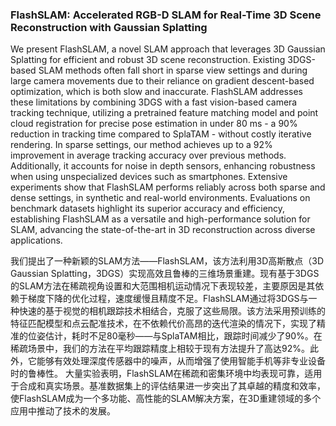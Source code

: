 ### FlashSLAM: Accelerated RGB-D SLAM for Real-Time 3D Scene Reconstruction with Gaussian Splatting

We present FlashSLAM, a novel SLAM approach that leverages 3D Gaussian Splatting for efficient and robust 3D scene reconstruction. Existing 3DGS-based SLAM methods often fall short in sparse view settings and during large camera movements due to their reliance on gradient descent-based optimization, which is both slow and inaccurate. FlashSLAM addresses these limitations by combining 3DGS with a fast vision-based camera tracking technique, utilizing a pretrained feature matching model and point cloud registration for precise pose estimation in under 80 ms - a 90% reduction in tracking time compared to SplaTAM - without costly iterative rendering. In sparse settings, our method achieves up to a 92% improvement in average tracking accuracy over previous methods. Additionally, it accounts for noise in depth sensors, enhancing robustness when using unspecialized devices such as smartphones. Extensive experiments show that FlashSLAM performs reliably across both sparse and dense settings, in synthetic and real-world environments. Evaluations on benchmark datasets highlight its superior accuracy and efficiency, establishing FlashSLAM as a versatile and high-performance solution for SLAM, advancing the state-of-the-art in 3D reconstruction across diverse applications.

我们提出了一种新颖的SLAM方法——FlashSLAM，该方法利用3D高斯散点（3D Gaussian Splatting，3DGS）实现高效且鲁棒的三维场景重建。现有基于3DGS的SLAM方法在稀疏视角设置和大范围相机运动情况下表现较差，主要原因是其依赖于梯度下降的优化过程，速度缓慢且精度不足。FlashSLAM通过将3DGS与一种快速的基于视觉的相机跟踪技术相结合，克服了这些局限。该方法采用预训练的特征匹配模型和点云配准技术，在不依赖代价高昂的迭代渲染的情况下，实现了精准的位姿估计，耗时不足80毫秒——与SplaTAM相比，跟踪时间减少了90%。在稀疏场景中，我们的方法在平均跟踪精度上相较于现有方法提升了高达92%。此外，它能够有效处理深度传感器中的噪声，从而增强了使用智能手机等非专业设备时的鲁棒性。
大量实验表明，FlashSLAM在稀疏和密集环境中均表现可靠，适用于合成和真实场景。基准数据集上的评估结果进一步突出了其卓越的精度和效率，使FlashSLAM成为一个多功能、高性能的SLAM解决方案，在3D重建领域的多个应用中推动了技术的发展。
